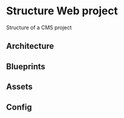 # Structure Web project
Structure of a CMS project

## Architecture

## Blueprints

## Assets

## Config


